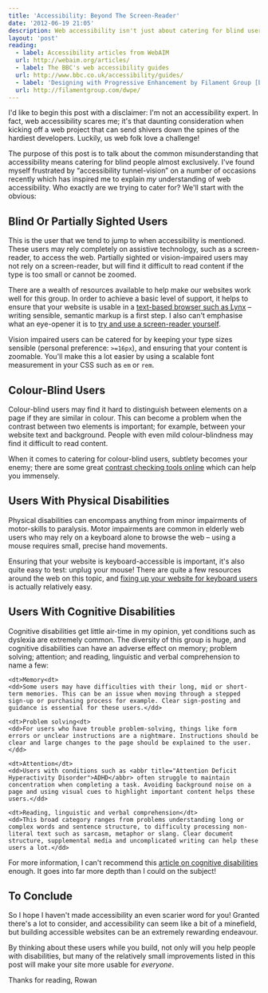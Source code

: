 ```yaml
---
title: 'Accessibility: Beyond The Screen-Reader'
date: '2012-06-19 21:05'
description: Web accessibility isn't just about catering for blind users. In this post, we talk about the other users we need to consider in order to make the web accessible to all.
layout: 'post'
reading:
  - label: Accessibility articles from WebAIM
  url: http://webaim.org/articles/
  - label: The BBC's web accessibility guides
  url: http://www.bbc.co.uk/accessibility/guides/
  - label: 'Designing with Progressive Enhancement by Filament Group [book]'
  url: http://filamentgroup.com/dwpe/
---
```



I'd like to begin this post with a disclaimer: I'm not an accessibility expert. In fact, web accessibility scares me; it's that daunting consideration when kicking off a web project that can send shivers down the spines of the hardiest developers. Luckily, us web folk love a challenge!

The purpose of this post is to talk about the common misunderstanding that accessibility means catering for blind people almost exclusively. I've found myself frustrated by “accessibility tunnel-vision” on a number of occasions recently which has inspired me to explain *my* understanding of web accessibility. Who exactly are we trying to cater for? We'll start with the obvious:


## Blind Or Partially Sighted Users ##

This is the user that we tend to jump to when accessibility is mentioned. These users may rely completely on assistive technology, such as a screen-reader, to access the web. Partially sighted or vision-impaired users may not rely on a screen-reader, but will find it difficult to read content if the type is too small or cannot be zoomed.

There are a wealth of resources available to help make our websites work well for this group. In order to achieve a basic level of support, it helps to ensure that your website is usable in a [text-based browser such as Lynx][lynx] – writing sensible, semantic markup is a first step. I also can't emphasise what an eye-opener it is to [try and use a screen-reader yourself][use-screen-reader].

Vision impaired users can be catered for by keeping your type sizes sensible (personal preference: `>=16px`), and ensuring that your content is zoomable. You'll make this a lot easier by using a scalable font measurement in your CSS such as `em` or `rem`.


## Colour-Blind Users ##

Colour-blind users may find it hard to distinguish between elements on a page if they are similar in colour. This can become a problem when the contrast between two elements is important; for example, between your website text and background. People with even mild colour-blindness may find it difficult to read content.

When it comes to catering for colour-blind users, subtlety becomes your enemy; there are some great [contrast checking tools online][contrast-checker] which can help you immensely.


## Users With Physical Disabilities ##

Physical disabilities can encompass anything from minor impairments of motor-skills to paralysis. Motor impairments are common in elderly web users who may rely on a keyboard alone to browse the web – using a mouse requires small, precise hand movements.

Ensuring that your website is keyboard-accessible is important, it's also quite easy to test: unplug your mouse! There are quite a few resources around the web on this topic, and [fixing up your website for keyboard users][keyboard-accessibility] is actually relatively easy.


## Users With Cognitive Disabilities ##

Cognitive disabilities get little air-time in my opinion, yet conditions such as dyslexia are extremely common. The diversity of this group is huge, and cognitive disabilities can have an adverse effect on memory; problem solving; attention; and reading, linguistic and verbal comprehension to name a few:

<dl>
    
    <dt>Memory<dt>
    <dd>Some users may have difficulties with their long, mid or short-term memories. This can be an issue when moving through a stepped sign-up or purchasing process for example. Clear sign-posting and guidance is essential for these users.</dd>

    <dt>Problem solving<dt>
    <dd>For users who have trouble problem-solving, things like form errors or unclear instructions are a nightmare. Instructions should be clear and large changes to the page should be explained to the user.</dd>

    <dt>Attention</dt>
    <dd>Users with conditions such as <abbr title="Attention Deficit Hyperactivity Disorder">ADHD</abbr> often struggle to maintain concentration when completing a task. Avoiding background noise on a page and using visual cues to highlight important content helps these users.</dd>

    <dt>Reading, linguistic and verbal comprehension</dt>
    <dd>This broad category ranges from problems understanding long or complex words and sentence structure, to difficulty processing non-literal text such as sarcasm, metaphor or slang. Clear document structure, supplemental media and uncomplicated writing can help these users a lot.</dd>

</dl>

For more information, I can't recommend this [article on cognitive disabilities][webaim-cognitive] enough. It goes into far more depth than I could on the subject!


## To Conclude ##

So I hope I haven't made accessibility an even scarier word for you! Granted there's a lot to consider, and accessibility can seem like a bit of a minefield, but building accessible websites can be an extremely rewarding endeavour.

By thinking about these users while you build, not only will you help people with disabilities, but many of the relatively small improvements listed in this post will make your site more usable for *everyone*.

Thanks for reading,
Rowan


[contrast-checker]: http://snook.ca/technical/colour_contrast/colour.html "Colour Contrast Checking Tool"
[keyboard-accessibility]: http://www.456bereastreet.com/archive/201104/keyboard_accessibility_again/ "Some useful quick-tips on keyboard accessibility"
[lynx]: http://lynx.browser.org/ "The Lynx Browser"
[use-screen-reader]: http://webaim.org/articles/screenreader_testing/ "Testing with Screen Readers: Questions and Answers"
[webaim-cognitive]: http://webaim.org/articles/cognitive/ "In-depth article on cognitive disabilities and the web"